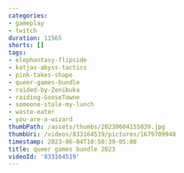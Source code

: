 ```yaml
---
categories:
- gameplay
- twitch
duration: 11565
shorts: []
tags:
- elephantasy-flipside
- katjas-abyss-tactics
- pink-takes-shape
- queer-games-bundle
- raided-by-Zenibuka
- raiding-GooseTowne
- someone-stole-my-lunch
- waste-eater
- you-are-a-wizard
thumbPath: /assets/thumbs/20230604155039.jpg
thumbUri: /videos/833164519/pictures/1679709948
timestamp: 2023-06-04T10:50:39-05:00
title: queer games bundle 2023
videoId: '833164519'
---
```

